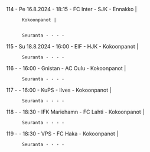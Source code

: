 114 - Pe 16.8.2024 - 18:15 - FC Inter - SJK - Ennakko |
        
        
          Kokoonpanot |
        
        
          Seuranta - - - -
115 - Su 18.8.2024 - 16:00 - EIF - HJK - Kokoonpanot |
        
        
          Seuranta - - - -
116 -  - 16:00 - Gnistan - AC Oulu - Kokoonpanot |
        
        
          Seuranta - - - -
117 -  - 16:00 - KuPS - Ilves - Kokoonpanot |
        
        
          Seuranta - - - -
118 -  - 18:30 - IFK Mariehamn - FC Lahti - Kokoonpanot |
        
        
          Seuranta - - - -
119 -  - 18:30 - VPS - FC Haka - Kokoonpanot |
        
        
          Seuranta - - - -
